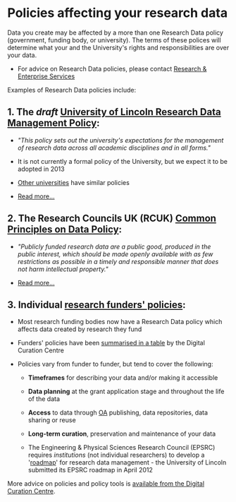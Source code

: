 # Policies affecting your research data

Data you create may be affected by a more than one Research Data policy (government, funding body, or university). The terms of these polices will determine what your and the University's rights and responsibilities are over your data.

* For advice on Research Data policies, please contact [Research & Enterprise Services](http://research.blogs.lincoln.ac.uk/)

Examples of Research Data policies include:

## 1. The *draft* [University of Lincoln Research Data Management Policy](https://orbital.lincoln.ac.uk/rdm-policy):

* *"This policy sets out the university's expectations for the management of research data across all academic disciplines and in all forms."*
	
* It is not currently a formal policy of the University, but we expect it to be adopted in 2013

* [Other universities](http://www.dcc.ac.uk/resources/policy-and-legal/institutional-data-policies/uk-institutional-data-policies) have similar policies
	
* [Read more...](https://orbital.lincoln.ac.uk/rdm-policy)

## 2. The Research Councils UK (RCUK) [Common Principles on Data Policy](http://lncn.eu/bqz3):

* *"Publicly funded research data are a public good, produced in the public interest, which should be made openly available with as few restrictions as possible in a timely and responsible manner that does not harm intellectual property."*
	
* [Read more...](http://lncn.eu/bqz3)

## 3. Individual [research funders' policies](http://lncn.eu/cz46):

* Most research funding bodies now have a Research Data policy which affects data created by research they fund
	
* Funders' policies have been [summarised in a table](http://lncn.eu/cz46) by the Digital Curation Centre
	
* Policies vary from funder to funder, but tend to cover the following:
    * **Timeframes** for describing your data and/or making it accessible
	
    * **Data planning** at the grant application stage and throughout the life of the data
	
	* **Access** to data through [OA](http://en.wikipedia.org/wiki/Open_access) publishing, data repositories, data sharing or reuse
	
	* **Long-term curation**, preservation and maintenance of your data
	
	* The Engineering & Physical Sciences Research Council (EPSRC) requires *institutions* (not individual researchers) to develop a '[roadmap](http://www.epsrc.ac.uk/about/standards/researchdata/Pages/policyframework.aspx)' for research data management - the University of Lincoln submitted its EPSRC roadmap in April 2012
	
More advice on policies and policy tools is [available from the Digital Curation Centre](http://www.dcc.ac.uk/resources/policy-and-legal/policy-tools-and-guidance/policy-tools-and-guidance).